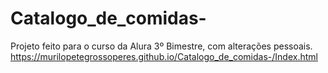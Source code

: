 # Catalogo_de_comidas-
Projeto feito para o curso da Alura 3º Bimestre, com alterações pessoais.
https://murilopetegrossoperes.github.io/Catalogo_de_comidas-/Index.html
